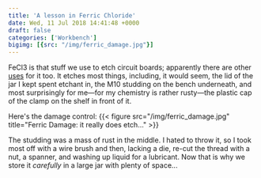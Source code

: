 ```yaml
---
title: 'A lesson in Ferric Chloride'
date: Wed, 11 Jul 2018 14:41:48 +0000
draft: false
categories: ['Workbench']
bigimg: [{src: "/img/ferric_damage.jpg"}]
---
```



FeCl3 is that stuff we use to etch circuit boards; apparently there
are other [uses](https://en.wikipedia.org/wiki/Iron(III)_chloride) for
it too.  It etches most things, including, it would seem, the lid of
the jar I kept spent etchant in, the M10 studding on the bench
underneath, and most surprisingly for me—for my chemistry is rather
rusty—the plastic cap of the clamp on the shelf in front of it. 

Here's the damage control:
{{< figure src="/img/ferric_damage.jpg" title="Ferric Damage: it really does etch..." >}}

The studding was a mass of rust in the middle.  I hated to throw it,
so I took most off with a wire brush and then, lacking a die, re-cut
the thread with a nut, a spanner, and washing up liquid for a
lubricant.  Now that is why we store it _carefully_ in a large jar
with plenty of space...
